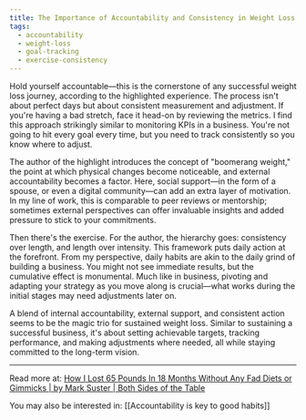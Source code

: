 ```yaml
---
title: The Importance of Accountability and Consistency in Weight Loss
tags:
  - accountability
  - weight-loss
  - goal-tracking
  - exercise-consistency
---
```

Hold yourself accountable—this is the cornerstone of any successful weight loss journey, according to the highlighted experience. The process isn't about perfect days but about consistent measurement and adjustment. If you're having a bad stretch, face it head-on by reviewing the metrics. I find this approach strikingly similar to monitoring KPIs in a business. You're not going to hit every goal every time, but you need to track consistently so you know where to adjust.

The author of the highlight introduces the concept of "boomerang weight," the point at which physical changes become noticeable, and external accountability becomes a factor. Here, social support—in the form of a spouse, or even a digital community—can add an extra layer of motivation. In my line of work, this is comparable to peer reviews or mentorship; sometimes external perspectives can offer invaluable insights and added pressure to stick to your commitments.

Then there's the exercise. For the author, the hierarchy goes: consistency over length, and length over intensity. This framework puts daily action at the forefront. From my perspective, daily habits are akin to the daily grind of building a business. You might not see immediate results, but the cumulative effect is monumental. Much like in business, pivoting and adapting your strategy as you move along is crucial—what works during the initial stages may need adjustments later on.

A blend of internal accountability, external support, and consistent action seems to be the magic trio for sustained weight loss. Similar to sustaining a successful business, it's about setting achievable targets, tracking performance, and making adjustments where needed, all while staying committed to the long-term vision.

----

Read more at: [How I Lost 65 Pounds In 18 Months Without Any Fad Diets or Gimmicks | by Mark Suster | Both Sides of the Table](https://bothsidesofthetable.com/how-i-lost-65-pounds-in-18-months-without-any-fad-diets-or-gimmicks-72a262f29f9c)

You may also be interested in: [[Accountability is key to good habits]]